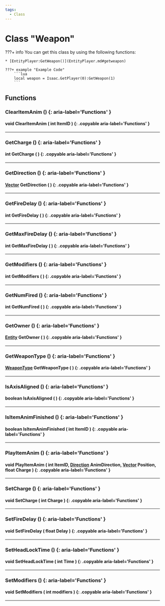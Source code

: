 ```yaml
---
tags:
  - Class
---
```

# Class "Weapon"

???+ info
    You can get this class by using the following functions:

    * [EntityPlayer:GetWeapon()](EntityPlayer.md#getweapon)

    ???+ example "Example Code"
        ```lua
        local weapon = Isaac.GetPlayer(0):GetWeapon(1)
        ```

## Functions

### ClearItemAnim () {: aria-label='Functions' }
#### void ClearItemAnim ( int ItemID ) {: .copyable aria-label='Functions' }

___
### GetCharge () {: aria-label='Functions' }
#### int GetCharge ( ) {: .copyable aria-label='Functions' }

___
### GetDirection () {: aria-label='Functions' }
#### [Vector](Vector.md) GetDirection ( ) {: .copyable aria-label='Functions' }

___
### GetFireDelay () {: aria-label='Functions' }
#### int GetFireDelay ( ) {: .copyable aria-label='Functions' }

___
### GetMaxFireDelay () {: aria-label='Functions' }
#### int GetMaxFireDelay ( ) {: .copyable aria-label='Functions' }

___
### GetModifiers () {: aria-label='Functions' }
#### int GetModifiers ( ) {: .copyable aria-label='Functions' }

___
### GetNumFired () {: aria-label='Functions' }
#### int GetNumFired ( ) {: .copyable aria-label='Functions' }

___
### GetOwner () {: aria-label='Functions' }
#### [Entity](Entity.md) GetOwner ( ) {: .copyable aria-label='Functions' }

___
### GetWeaponType () {: aria-label='Functions' }
#### [WeaponType](https://wofsauge.github.io/IsaacDocs/rep/enums/WeaponType.html) GetWeaponType ( ) {: .copyable aria-label='Functions' }

___
### IsAxisAligned () {: aria-label='Functions' }
#### boolean IsAxisAligned ( ) {: .copyable aria-label='Functions' }

___
### IsItemAnimFinished () {: aria-label='Functions' }
#### boolean IsItemAnimFinished ( int ItemID ) {: .copyable aria-label='Functions' }

___
### PlayItemAnim () {: aria-label='Functions' }
#### void PlayItemAnim ( int ItemID, [Direction](https://wofsauge.github.io/IsaacDocs/rep/enums/Direction.html) AnimDirection, [Vector](Vector.md) Position, float Charge ) {: .copyable aria-label='Functions' }

___
### SetCharge () {: aria-label='Functions' }
#### void SetCharge ( int Charge ) {: .copyable aria-label='Functions' }

___
### SetFireDelay () {: aria-label='Functions' }
#### void SetFireDelay ( float Delay ) {: .copyable aria-label='Functions' }

___
### SetHeadLockTime () {: aria-label='Functions' }
#### void SetHeadLockTime ( int Time ) {: .copyable aria-label='Functions' }

___
### SetModifiers () {: aria-label='Functions' }
#### void SetModifiers ( int modifiers ) {: .copyable aria-label='Functions' }

___